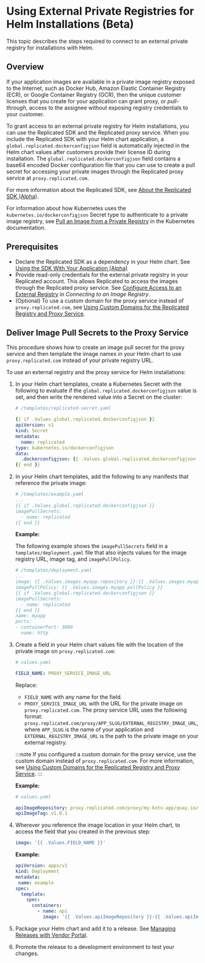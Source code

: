 # Using External Private Registries for Helm Installations (Beta)

This topic describes the steps required to connect to an external private registry for installations with Helm.

## Overview

If your application images are available in a private image registry exposed to the Internet, such as Docker Hub, Amazon Elastic Container Registry (ECR), or Google Container Registry (GCR), then the unique customer licenses that you create for your application can grant proxy, or _pull-through_, access to the assignee without exposing registry credentials to your customer.

To grant access to an external private registry for Helm installations, you can use the Replicated SDK and the Replicated proxy service. When you include the Replicated SDK with your Helm chart application, a `global.replicated.dockerconfigjson` field is automatically injected in the Helm chart values after customers provide their license ID during installation. The `global.replicated.dockerconfigjson` field contains a base64 encoded Docker configuration file that you can use to create a pull secret for accessing your private images through the Replicated proxy service at `proxy.replicated.com`.

For more information about the Replicated SDK, see [About the Replicated SDK (Alpha)](https://deploy-preview-1200--replicated-docs.netlify.app/vendor/replicated-sdk-overview).

For information about how Kubernetes uses the `kubernetes.io/dockerconfigjson` Secret type to authenticate to a private image registry, see [Pull an Image from a Private Registry](https://kubernetes.io/docs/tasks/configure-pod-container/pull-image-private-registry/) in the Kubernetes documentation.

## Prerequisites

* Declare the Replicated SDK as a dependency in your Helm chart. See [Using the SDK With Your Application (Alpha)](https://deploy-preview-1200--replicated-docs.netlify.app/vendor/replicated-sdk-using)
* Provide read-only credentials for the external private registry in your Replicated account. This allows Replicated to access the images through the Replicated proxy service. See [Configure Access to an External Registry](packaging-private-images#configure-access-to-an-external-registry) in _Connecting to an Image Registry_.
* (Optional) To use a custom domain for the proxy service instead of `proxy.replicated.com`, see [Using Custom Domains for the Replicated Registry and Proxy Service](custom-domains).
## Deliver Image Pull Secrets to the Proxy Service

This procedure shows how to create an image pull secret for the proxy service and then template the image names in your Helm chart to use `proxy.replicated.com` instead of your private registry URL.

To use an external registry and the proxy service for Helm installations:

1. In your Helm chart templates, create a Kubernetes Secret with the following to evaluate if the `global.replicated.dockerconfigjson` value is set, and then write the rendered value into a Secret on the cluster:

   ```yaml
   # /templates/replicated-secret.yaml

   {{ if .Values.global.replicated.dockerconfigjson }}
   apiVersion: v1
   kind: Secret
   metadata:
     name: replicated
   type: kubernetes.io/dockerconfigjson
   data:
     .dockerconfigjson: {{ .Values.global.replicated.dockerconfigjson }}
   {{ end }}
   ```

1. In your Helm chart templates, add the following to any manifests that reference the private image:

   ```yaml
   # /templates/example.yaml
   ...
   {{ if .Values.global.replicated.dockerconfigjson }}
   imagePullSecrets:
     - name: replicated
   {{ end }}
   ```

   **Example:**

   The following example shows the `imagePullSecrets` field in a `templates/deployment.yaml` file that also injects values for the image registry URL, image tag, and `imagePullPolicy`.

    ```yaml
    # /templates/deployment.yaml
    ...
    image: {{ .Values.images.myapp.repository }}:{{ .Values.images.myapp.tag }}
    imagePullPolicy: {{ .Values.images.myapp.pullPolicy }}
    {{ if .Values.global.replicated.dockerconfigjson }}
    imagePullSecrets:
      - name: replicated
    {{ end }}
    name: myapp
    ports:
    - containerPort: 3000
      name: http
    ``` 

1. Create a field in your Helm chart values file with the location of the private image on `proxy.replicated.com`:

   ```yaml
   # values.yaml

   FIELD_NAME: PROXY_SERVICE_IMAGE_URL
   ```
   Replace:
   * `FIELD_NAME` with any name for the field.
   * `PROXY_SERVICE_IMAGE_URL` with the URL for the private image on `proxy.replicated.com`.
      The proxy service URL uses the following format: `proxy.replicated.com/proxy/APP_SLUG/EXTERNAL_REGISTRY_IMAGE_URL`, where `APP_SLUG` is the name of your application and `EXTERNAL_REGISTRY_IMAGE_URL` is the path to the private image on your external registry.

    :::note
    If you configured a custom domain for the proxy service, use the custom domain instead of `proxy.replicated.com`. For more information, see [Using Custom Domains for the Replicated Registry and Proxy Service](custom-domains).
    :::

   **Example:**

   ```yaml
   # values.yaml

   apiImageRepository: proxy.replicated.com/proxy/my-kots-app/quay.io/my-org/api
   apiImageTag: v1.0.1
   ```

1. Wherever you reference the image location in your Helm chart, to access the field that you created in the previous step:

   ```yaml
   image: '{{ .Values.FIELD_NAME }}'
   ```

   **Example:**

   ```yaml
   apiVersion: apps/v1
   kind: Deployment
   metadata:
    name: example
   spec:
     template:
       spec:
         containers:
           - name: api
             image: '{{ .Values.apiImageRepository }}:{{ .Values.apiImageTag }}'
   ```

1. Package your Helm chart and add it to a release. See [Managing Releases with Vendor Portal](releases-creating-releases).

1. Promote the release to a development environment to test your changes.